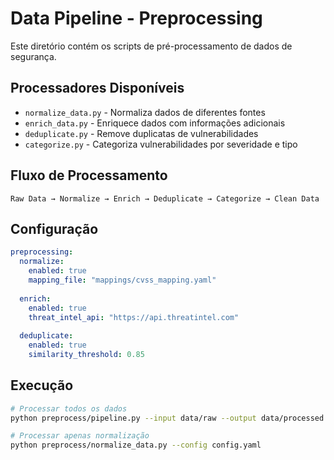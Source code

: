 # Data Pipeline - Preprocessing

Este diretório contém os scripts de pré-processamento de dados de segurança.

## Processadores Disponíveis

- `normalize_data.py` - Normaliza dados de diferentes fontes
- `enrich_data.py` - Enriquece dados com informações adicionais
- `deduplicate.py` - Remove duplicatas de vulnerabilidades
- `categorize.py` - Categoriza vulnerabilidades por severidade e tipo

## Fluxo de Processamento

```
Raw Data → Normalize → Enrich → Deduplicate → Categorize → Clean Data
```

## Configuração

```yaml
preprocessing:
  normalize:
    enabled: true
    mapping_file: "mappings/cvss_mapping.yaml"
  
  enrich:
    enabled: true
    threat_intel_api: "https://api.threatintel.com"
    
  deduplicate:
    enabled: true
    similarity_threshold: 0.85
```

## Execução

```bash
# Processar todos os dados
python preprocess/pipeline.py --input data/raw --output data/processed

# Processar apenas normalização
python preprocess/normalize_data.py --config config.yaml
```
